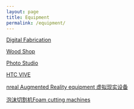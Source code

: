 ```yaml
---
layout: page
title: Equipment
permalink: /equipment/
---
```


[Digital Fabrication](/digfab.md/)

[Wood Shop](/wood.md)

[Photo Studio](/pstudio.md/)

[HTC VIVE]()

[nreal Augmented Reality equipment 虚拟现实设备]()

[泡沫切割机Foam cutting machines]()
